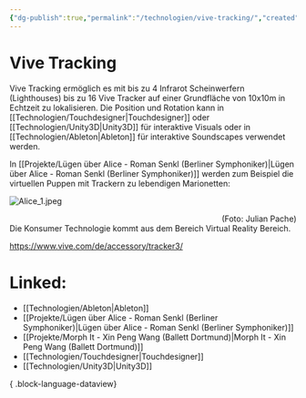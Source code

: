 ```yaml
---
{"dg-publish":true,"permalink":"/technologien/vive-tracking/","created":"2025-05-25T12:48:37.303+02:00","updated":"2025-05-26T10:40:30.493+02:00"}
---
```


# Vive Tracking

Vive Tracking ermöglich es mit bis zu 4 Infrarot Scheinwerfern (Lighthouses) bis zu 16 Vive Tracker auf einer Grundfläche von 10x10m in Echtzeit zu lokalisieren. Die Position und Rotation kann in [[Technologien/Touchdesigner\|Touchdesigner]] oder [[Technologien/Unity3D\|Unity3D]] für interaktive Visuals oder in [[Technologien/Ableton\|Ableton]] für interaktive Soundscapes verwendet werden. 

In [[Projekte/Lügen über Alice - Roman Senkl (Berliner Symphoniker)\|Lügen über Alice - Roman Senkl (Berliner Symphoniker)]] werden zum Beispiel die virtuellen Puppen mit Trackern zu lebendigen Marionetten:

![Alice_1.jpeg](/img/user/Attachments/Alice_1.jpeg)
<div style="text-align: right;">(Foto: Julian Pache)</div>
Die Konsumer Technologie kommt aus dem Bereich Virtual Reality Bereich.

https://www.vive.com/de/accessory/tracker3/

# Linked:
- [[Technologien/Ableton\|Ableton]]
- [[Projekte/Lügen über Alice - Roman Senkl (Berliner Symphoniker)\|Lügen über Alice - Roman Senkl (Berliner Symphoniker)]]
- [[Projekte/Morph It - Xin Peng Wang (Ballett Dortmund)\|Morph It - Xin Peng Wang (Ballett Dortmund)]]
- [[Technologien/Touchdesigner\|Touchdesigner]]
- [[Technologien/Unity3D\|Unity3D]]

{ .block-language-dataview}
